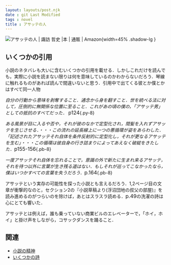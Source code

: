 ```yaml
---
layout: layouts/post.njk
date : git Last Modified 
tags : novel
title : アサッテの人
---
```


<span class="marginnote img-holder pb-10" >![アサッテの人 | 諏訪 哲史 |本 | 通販 | Amazon](https://m.media-amazon.com/images/I/41sddK+jkvL.jpg){width=45% .shadow-lg }</span>

## いくつかの引用

小説のネタバレも大いに含むいくつかの引用を載せる．しかしこれだけを読んでも，実際に小説を読まない限りは何を意味しているのかわからないだろう．琴線に触れるものがあれば読んで間違いないと思う．<sidenote-number></sidenote-number><sidenote>引用中で出てくる彼とか僕とかはすべて同一人物</sidenote>


*自分の行動から意味を剥奪すること．通念から身を翻すこと．世を統べる法に対して，圧倒的に無関係な位置に至ること．これがあの頃の僕の，「アサッテ男」としての抵抗のすべてだった．* <span style="font-size : 16px">p124</span>{.py-8}

*ある風景が目に入るや否や，それが彼のなかで定型化され，間髪を入れずアサッテを生じさせる．・・・この流れの延長線上に一つの悪循環が姿をあらわした．「記述されたアサッテそれ自体を条件反射的に定型化し，それが更なるアサッテを生む」・・・この循環は彼自身の行き詰まりによってあえなく破綻をきたした．*<span style="font-size : 16px">p155-156</span>{.pb-8}

*一度アサッテそれ自体を忘れることで，意識の外で新たに生まれ来るアサッテ，それを待つ以外に言葉が生き残る道はない．もしそれが巡ってこなかったなら，僕はいつかすべての言葉を失うだろう．*<span style="font-size : 16px">p.164</span>{.pb-8}

アサッテという実存の可能性を探った小説とも言えるだろう．1,2ページ目の文章が衝撃的なのと，セクション2の『小説草稿より(浮沼団地の叔父の部屋)』を読み進めるのがつらいのを除けば，あとはスラスラ読める．<span style="font-size : 16px">p.49</span>の洗濯の詩は心にとても響いた．


<div class="hidden">アサッテとは例えば，誰も乗っていない商業ビルのエレベーターで，「ホイ，ホイ」と掛け声をしながら，コサックダンスを踊ること．</div>

## 関連

- [小説の精神](/posts/novel/小説の精神/)
- [いくつかの詩](/posts/いくつかの詩)

